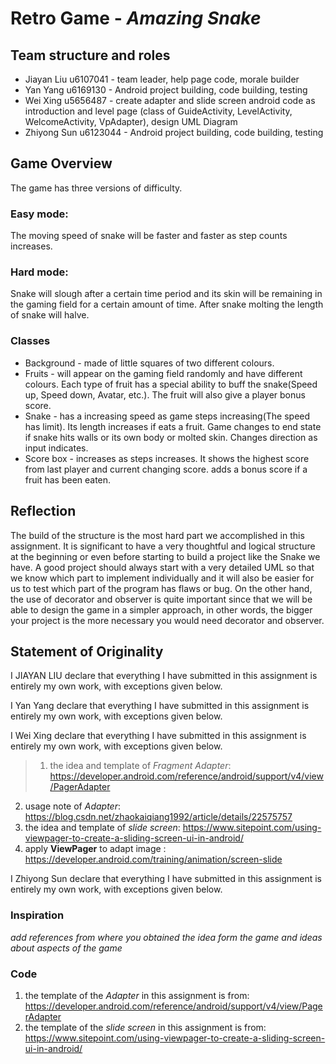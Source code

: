 



# Retro Game - _Amazing Snake_

## Team structure and roles 
+ Jiayan Liu u6107041 - team leader, help page code, morale builder
+ Yan Yang u6169130 - Android project building, code building, testing
+ Wei Xing u5656487 - create adapter and slide screen android code as introduction and level page (class of GuideActivity, LevelActivity, WelcomeActivity, VpAdapter), design UML Diagram
+ Zhiyong Sun u6123044 - Android project building, code building, testing

## Game Overview 

The game has three versions of difficulty. 
### Easy mode: 
The moving speed of snake will be faster and faster as step counts increases. 
### Hard mode: 
Snake will slough after a certain time period and its skin will be remaining in the gaming field for a certain amount of time. After snake molting the length of snake will halve. 
### Classes
+ Background - made of little squares of two different colours. 
+ Fruits - will appear on the gaming field randomly and have different colours. Each type of fruit has a special ability to buff the snake(Speed up, Speed down, Avatar, etc.). The fruit will also give a player bonus score. 
+ Snake - has a increasing speed as game steps increasing(The speed has limit). Its length increases if eats a fruit. Game changes to end state if snake hits  walls or its own body or molted skin. Changes direction as input indicates. 
+ Score box - increases as steps increases. It shows the highest score from last player and current changing score. adds a bonus score if a fruit has been eaten. 

## Reflection
The build of the structure is the most hard part we accomplished in this assignment. It is significant to have a very thoughtful and logical structure at the beginning or even before starting to build a project like the Snake we have. A good project should always start with a very detailed UML so that we know which part to implement individually and it will also be easier for us to test which part of the program has flaws or bug. On the other hand, the use of decorator and observer is quite important since that we will be able to design the game in a simpler approach, in other words, the bigger your project is the more necessary you would need decorator and observer. 

## Statement of Originality

I JIAYAN LIU declare that everything I have submitted in this
assignment is entirely my own work, with exceptions given below.

I Yan Yang declare that everything I have submitted in this
assignment is entirely my own work, with exceptions given below.

I Wei Xing declare that everything I have submitted in this
assignment is entirely my own work, with exceptions given below.
> 1. the idea and template of *Fragment Adapter*: https://developer.android.com/reference/android/support/v4/view/PagerAdapter
2. usage note of *Adapter*:  https://blog.csdn.net/zhaokaiqiang1992/article/details/22575757
3. the idea and template of *slide screen*: https://www.sitepoint.com/using-viewpager-to-create-a-sliding-screen-ui-in-android/
4. apply **ViewPager** to adapt image : https://developer.android.com/training/animation/screen-slide

I Zhiyong Sun declare that everything I have submitted in this
assignment is entirely my own work, with exceptions given below.

### Inspiration

_add references from where you obtained the idea form the game and ideas about aspects of the game_

### Code
1. the template of the *Adapter* in this assignment is from: https://developer.android.com/reference/android/support/v4/view/PagerAdapter
2. the template of the *slide screen* in this assignment is from: https://www.sitepoint.com/using-viewpager-to-create-a-sliding-screen-ui-in-android/

